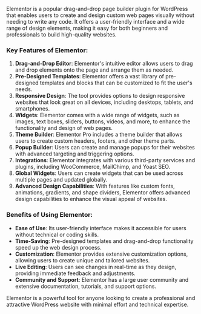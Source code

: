 Elementor is a popular drag-and-drop page builder plugin for WordPress that enables users to create and design custom web pages visually without needing to write any code. It offers a user-friendly interface and a wide range of design elements, making it easy for both beginners and professionals to build high-quality websites.

### Key Features of Elementor:

1. **Drag-and-Drop Editor**: Elementor's intuitive editor allows users to drag and drop elements onto the page and arrange them as needed.
2. **Pre-Designed Templates**: Elementor offers a vast library of pre-designed templates and blocks that can be customized to fit the user's needs.
3. **Responsive Design**: The tool provides options to design responsive websites that look great on all devices, including desktops, tablets, and smartphones.
4. **Widgets**: Elementor comes with a wide range of widgets, such as images, text boxes, sliders, buttons, videos, and more, to enhance the functionality and design of web pages.
5. **Theme Builder**: Elementor Pro includes a theme builder that allows users to create custom headers, footers, and other theme parts.
6. **Popup Builder**: Users can create and manage popups for their websites with advanced targeting and triggering options.
7. **Integrations**: Elementor integrates with various third-party services and plugins, including WooCommerce, MailChimp, and Yoast SEO.
8. **Global Widgets**: Users can create widgets that can be used across multiple pages and updated globally.
9. **Advanced Design Capabilities**: With features like custom fonts, animations, gradients, and shape dividers, Elementor offers advanced design capabilities to enhance the visual appeal of websites.

### Benefits of Using Elementor:

- **Ease of Use**: Its user-friendly interface makes it accessible for users without technical or coding skills.
- **Time-Saving**: Pre-designed templates and drag-and-drop functionality speed up the web design process.
- **Customization**: Elementor provides extensive customization options, allowing users to create unique and tailored websites.
- **Live Editing**: Users can see changes in real-time as they design, providing immediate feedback and adjustments.
- **Community and Support**: Elementor has a large user community and extensive documentation, tutorials, and support options.

Elementor is a powerful tool for anyone looking to create a professional and attractive WordPress website with minimal effort and technical expertise.